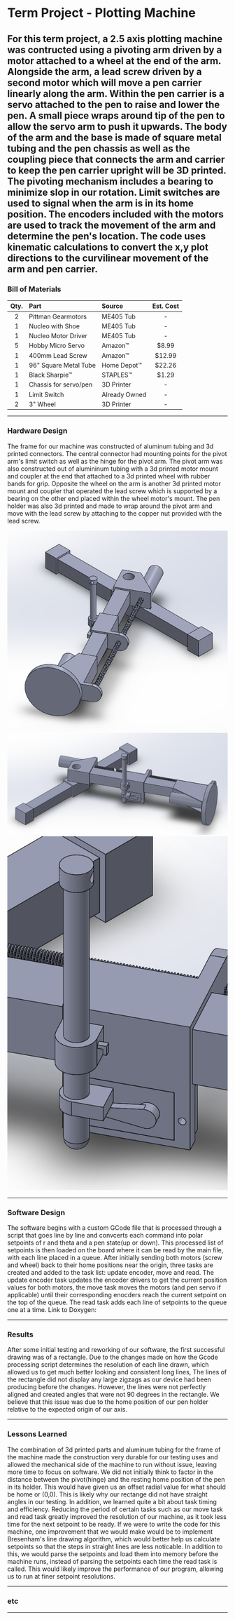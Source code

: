 # Term Project - Plotting Machine

For this term project, a 2.5 axis plotting machine was contructed using a pivoting arm driven by a motor attached to a wheel at the end of the arm. Alongside the arm, a lead screw driven by a second motor which will move a pen carrier linearly along the arm. Within the pen carrier is a servo attached to the pen to raise and lower the pen. A small piece wraps around tip of the pen to allow the servo arm to push it upwards. The body of the arm and the base is made of square metal tubing and the pen chassis as well as the coupling piece that connects the arm and carrier to keep the pen carrier upright will be 3D printed. The pivoting mechanism includes a bearing to minimize slop in our rotation. Limit switches are used to signal when the arm is in its home position. The encoders included with the motors are used to track the movement of the arm and determine the pen's location. The code uses kinematic calculations to convert the x,y plot directions to the curvilinear movement of the arm and pen carrier.
---

### Bill of Materials

| Qty. | Part                  | Source                | Est. Cost |
|:----:|:----------------------|:----------------------|:---------:|
|  2   | Pittman Gearmotors    | ME405 Tub             |     -     |
|  1   | Nucleo with Shoe      | ME405 Tub             |     -     |
|  1   | Nucleo Motor Driver   | ME405 Tub             |     -     |
|  5   | Hobby Micro Servo     | Amazon&trade;         |   $8.99   |
|  1   | 400mm Lead Screw      | Amazon&trade;         |   $12.99  |
|  1   | 96" Square Metal Tube | Home Depot&trade;     |   $22.26  |
|  1   | Black Sharpie&trade;  | STAPLES&trade;        |   $1.29   |
|  1   | Chassis for servo/pen | 3D Printer            |     -     |
|  1   | Limit Switch          | Already Owned         |     -     |
|  2   | 3" Wheel              | 3D Printer            |     -     |


---
### Hardware Design
The frame for our machine was constructed of aluminum tubing and 3d printed connectors. The central connector had mounting points for the pivot arm's limit switch as well as the hinge for the pivot arm. The pivot arm was also constructed out of alumininum tubing with a 3d printed motor mount and coupler at the end that attached to a 3d printed wheel with rubber bands for grip. Opposite the wheel on the arm is another 3d printed motor mount and coupler that operated the lead screw which is supported by a bearing on the other end placed within the wheel motor's mount. The pen holder was also 3d printed and made to wrap around the pivot arm and move with the lead screw by attaching to the copper nut provided with the lead screw. 

![projectsketch1](/docs/sketch1.png)
![projectsketch2](/docs/sketch2.png)
![projectsketch3](/docs/sketch3.png)


---
### Software Design
The software begins with a custom GCode file that is processed through a script that goes line by line and convcerts each command into polar setpoints of r and theta and a pen state(up or down). This processed list of setpoints is then loaded on the board where it can be read by the main file, with each line placed in a queue. After initially sending both motors (screw and wheel) back to their home positions near the origin, three tasks are created and added to the task list: update encoder, move and read. The update encoder task updates the encoder drivers to get the current position values for both motors, the move task moves the motors (and pen servo if applicable) until their corresponding enocders reach the current setpoint on the top of the queue. The read task adds each line of setpoints to the queue one at a time.
Link to Doxygen:

---
### Results
After some initial testing and reworking of our software, the first successful drawing was of a rectangle. Due to the changes made on how the Gcode processing script determines the resolution of each line drawn, which allowed us to get much better looking and consistent long lines, The lines of the rectangle did not display any large zigzags as our device had been producing before the changes. However, the lines were not perfectly aligned and created angles that were not 90 degrees in the rectangle. We believe that this issue was due to the home position of our pen holder relative to the expected origin of our axis.

---
### Lessons Learned
The combination of 3d printed parts and aluminum tubing for the frame of the machine made the construction very durable for our testing uses and allowed the mechanical side of the machine to run without issue, leaving more time to focus on software.
We did not initially think to factor in the distance between the pivot(hinge) and the resting home position of the pen in its holder. This would have given us an offset radial value for what should be home or (0,0). This is likely why our rectange did not have straight angles in our testing.
In addition, we learned quite a bit about task timing and efficiency. Reducing the period of certain tasks such as our move task and read task greatly improved the resolution of our machine, as it took less time for the next setpoint to be ready. If we were to write the code for this machine, one improvement that we would make would be to implement Bresenham's line drawing algorithm, which would better help us calculate setpoints so that the steps in straight lines are less noticable. In addition to this, we would parse the setpoints and load them into memory before the machine runs, instead of parsing the setpoints each time the read task is called. This would likely improve the performance of our program, allowing us to run at finer setpoint resolutions. 

---
### etc



---
